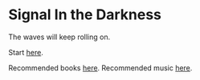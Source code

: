 # Signal In the Darkness

The waves will keep rolling on.

Start [here](./001_speculative_knowledge/001_origin.md).

Recommended books [here](./books.md).
Recommended music [here](./music.md).
